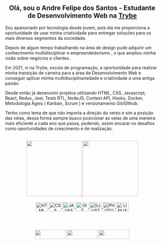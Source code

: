
<h2 align="center">Olá, sou o Andre Felipe dos Santos - Estudante de Desenvolvimento Web na <a href='https://www.betrybe.com/' target='_blank'>Trybe</a></h2>

<p>
Sou apaixonado por tecnologia desde jovem, pois ela me proporciona a oportunidade de usar minha criatividade para entregar soluções para os mais diversos segmentos da sociedade.
</p>
<p>
Depois de algum tempo trabalhando na área de design pude adquirir um conhecimento multidisciplinar  e empreendedorismo , o que ampliou minha visão sobre negócios e clientes.
</p>
<p>
Em 2021, vi na Trybe, escola de programação, a oportunidade para realizar minha transição de carreira para a área de Desenvolvimento Web e conseguir aplicar minha multidisciplinariedade e criatividade a uma antiga paixão
</p>
<p>
Desde então já desenvolvi projetos utilizando HTML, CSS, Javascript, React, Redux, Jest, Tests RTL, NodeJS, Context API, Hooks, Docker, Metodologia Ágeis ( Kanban, Scrum ) e versionamento Git/GIthub.
<p>
</p>
Tenho como lema de que não importa a direção do vento e sim a posição das velas, dessa forma sempre busco posicionar as velas de uma maneira mais eficiente a cada ano que passa, podendo, assim encarar os desafios como oportunidades de crescimento e de realização.
</p>


<br>
<div align="center">
  <a href="https://github.com/afstudiox"><img height="180em" src="https://github-readme-stats.vercel.app/api?username=afstudiox&show_icons=true&theme=github_dark&include_all_commits=true&count_private=true"/>
  <img height="180em" src="https://github-readme-stats.vercel.app/api/top-langs/?username=afstudiox&layout=compact&langs_count=7&theme=github_dark"/>
</div>
  
<div style='display: inline_block' align='center'><br>
  
  <img align='center' alt='HTML' height='30' width='40' src="https://cdn.jsdelivr.net/gh/devicons/devicon/icons/html5/html5-plain.svg"/>
  <img align='center' alt='CSS' height='30' width='40' src="https://cdn.jsdelivr.net/gh/devicons/devicon/icons/css3/css3-plain.svg"/>
  <img align='center' alt='JAVASCRIPT' height='30' width='40' src="https://cdn.jsdelivr.net/gh/devicons/devicon/icons/javascript/javascript-plain.svg"/>
  <img align='center' alt='GIT' height='30' width='40' src="https://cdn.jsdelivr.net/gh/devicons/devicon/icons/git/git-plain.svg"/>
  <img align='center' alt='ILLUSTRATOR' height='30' width='40' src="https://cdn.jsdelivr.net/gh/devicons/devicon/icons/illustrator/illustrator-plain.svg" />
  <img align='center' alt='PHOTOSHOP' height='30' width='40' src="https://cdn.jsdelivr.net/gh/devicons/devicon/icons/photoshop/photoshop-plain.svg"  />
  <img align='center' alt='LINUX' height='30' width='40' src="https://cdn.jsdelivr.net/gh/devicons/devicon/icons/linux/linux-original.svg" />

</div>
  
##

<div style='display: inline_block' align='center'><br>
  
  <a href = 'https://wa.me/5527998415708' target = '_blank'> <img width='100px' height='30px' src='https://img.shields.io/badge/WhatsApp-25D366?style=for-the-badge&logo=whatsapp&logoColor=white'></a>
  <a href = 'mailto:afelipes@gmail.com' target = '_blank'> <img width='100px' height='30px' src='https://img.shields.io/badge/Gmail-D14836?style=for-the-badge&logo=gmail&logoColor=white'></a>
  <a href = 'https://www.linkedin.com/in/afelipes/' target = '_blank'> <img width='100px' height='30px' src='https://img.shields.io/badge/LinkedIn-0077B5?style=for-the-badge&logo=linkedin&logoColor=white'></a>

</div>
